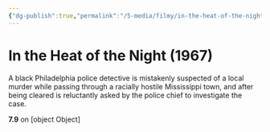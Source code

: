 ```yaml
---
{"dg-publish":true,"permalink":"/5-media/filmy/in-the-heat-of-the-night/","contentClasses":"movie","tags":["to-watch","фильм","#Drama","#Mystery","#Thriller"]}
---
```


# In the Heat of the Night (1967)
​​A black Philadelphia police detective is mistakenly suspected of a local murder while passing through a racially hostile Mississippi town, and after being cleared is reluctantly asked by the police chief to investigate the case.

**7.9** on [object Object]
